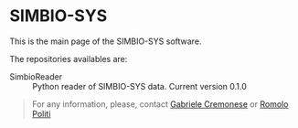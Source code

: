 # SIMBIO-SYS
 This is the main page of the SIMBIO-SYS software.

The repositories availables are:

<dl>
 <dt>SimbioReader</dt><dd> Python reader of SIMBIO-SYS data. Current version 0.1.0</dd>
</dl>
 

> For any information, please, contact [Gabriele Cremonese](mailto:gabriele.cremonese@inaf.it) or [Romolo Politi](mailto:romolo.politi@inaf.it)


